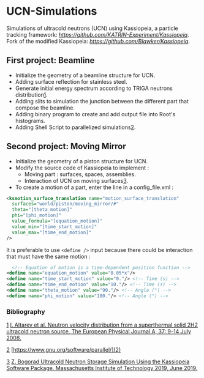 # UCN-Simulations
Simulations of ultracold neutrons (UCN) using Kassiopeia, a particle tracking framework:
*https://github.com/KATRIN-Experiment/Kassiopeia*.
Fork of the modified Kassiopeia: *https://github.com/Blawker/Kassiopeia*.

## First project: Beamline
- Initialize the geometry of a beamline structure for UCN.
- Adding surface reflection for stainless steel.
- Generate initial energy spectrum according to TRIGA neutrons distribution[1](1).
- Adding slits to simulation the junction between the different part that compose the beamline.
- Adding binary program to create and add output file into Root's histograms.
- Adding Shell Script to parallelized simulations[2](2).

## Second project: Moving Mirror
- Initialize the geometry of a piston structure for UCN.
- Modify the source code of Kassiopeia to implement :
  - Moving part : surfaces, spaces, assemblies.
  - Interaction of UCN on moving surfaces[3](3).
- To create a motion of a part, enter the line in a config_file.xml :

```xml
<ksmotion_surface_translation name="motion_surface_translation"
  surfaces="world/piston/moving_mirror/#"
  theta="[theta_motion]"
  phi="[phi_motion]"
  value_formula="[equation_motion]"
  value_min="[time_start_motion]"
  value_max="[time_end_motion]"
/>
```

It is preferable to use `<define />` input because there could be interaction that must have the same motion :
```xml
  <!-- Equation of motion is a time-dependent position function -->
<define name="equation_motion" value="0.05*x"/>
<define name="time_start_motion" value="0."/> <!-- Time (s) -->
<define name="time_end_motion" value="10."/> <!-- Time (s) -->
<define name="theta_motion" value="90."/> <!-- Angle (°) -->
<define name="phi_motion" value="180."/> <!-- Angle (°) -->
```

### Bibliography
[1](1) [I. Altarev et al. Neutron velocity distribution from a superthermal solid 2H2 ultracold neutron source. The European Physical Journal A, 37: 9-14 July 2008.](1)

[2](2) [https://www.gnu.org/software/parallel/](2)

[3](3) [Z. Bogorad  Ultracold Neutron Storage Simulation Using the Kassiopeia Software Package. Massachusetts Institute of Technology 2019, June 2019.](3)
